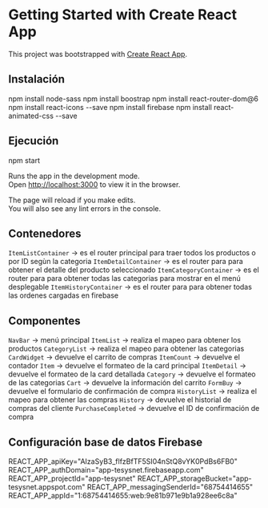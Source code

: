 # Getting Started with Create React App

This project was bootstrapped with [Create React App](https://github.com/facebook/create-react-app).

## Instalación

npm install node-sass
npm install boostrap
npm install react-router-dom@6
npm install react-icons --save
npm install firebase
npm install react-animated-css --save

## Ejecución

npm start

Runs the app in the development mode.\
Open [http://localhost:3000](http://localhost:3000) to view it in the browser.

The page will reload if you make edits.\
You will also see any lint errors in the console.

## Contenedores

`ItemListContainer`     -> es el router principal para traer todos los productos o por ID segùn la categoria
`ItemDetailContainer`   -> es el router para para obtener el detalle del producto seleccionado
`ItemCategoryContainer` -> es el router para para obtener todas las categorias para mostrar en el menú desplegable
`ItemHistoryContainer` -> es el router para para obtener todas las ordenes cargadas en firebase

## Componentes

`NavBar`            -> menú principal
`ItemList`          -> realiza el mapeo para obtener los productos
`CategoryList`      -> realiza el mapeo para obtener las categorias
`CardWidget`        -> devuelve el carrito de compras
`ItemCount`         -> devuelve el contador
`Item`              -> devuelve el formateo de la card principal
`ItemDetail`        -> devuelve el formateo de la card detallada
`Category`          -> devuelve el formateo de las categorias
`Cart`              -> devuelve la información del carrito
`FormBuy`           -> devuelve el formulario de confirmación de compra
`HistoryList`       -> realiza el mapeo para obtener las compras
`History`           -> devuelve el historial de compras del cliente
`PurchaseCompleted` -> devuelve el ID de confirmación de compra


## Configuración base de datos Firebase

REACT_APP_apiKey="AIzaSyB3_flfzBfTF5SI04nStQ8vYK0PdBs6FB0"
REACT_APP_authDomain="app-tesysnet.firebaseapp.com"
REACT_APP_projectId="app-tesysnet"
REACT_APP_storageBucket="app-tesysnet.appspot.com"
REACT_APP_messagingSenderId="68754414655"
REACT_APP_appId="1:68754414655:web:9e81b971e9b1a928ee6c8a"
